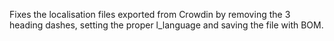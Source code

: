 Fixes the localisation files exported from Crowdin by removing the 3 heading dashes, setting the proper l_language and saving the file with BOM.
